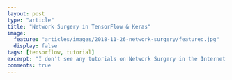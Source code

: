 ```yaml
---
layout: post
type: "article"
title: "Network Surgery in TensorFlow & Keras"
image:
  feature: "articles/images/2018-11-26-network-surgery/featured.jpg"
  display: false
tags: [tensorflow, tutorial]
excerpt: "I don't see any tutorials on Network Surgery in the Internet (since it usually involves undocumented stuffs). So here is one for you!"
comments: true
---
```


